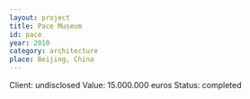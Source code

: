 ```yaml
---
layout: project
title: Pace Museum
id: pace
year: 2010
category: architecture
place: Beijing, China
---
```

Client: undisclosed
Value: 15.000.000 euros 
Status: completed

